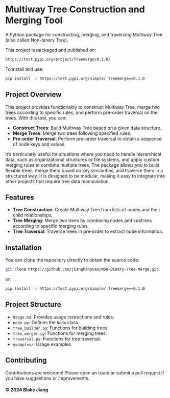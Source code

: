 # Multiway Tree Construction and Merging Tool

A Python package for constructing, merging, and traversing Multiway Tree (also called Non-binary Tree).

This project is packaged and published on:
```bash
https://test.pypi.org/project/Treemerge/0.1.0/
```
To install and use:
```bash
pip install -i https://test.pypi.org/simple/ Treemerge==0.1.0
```

## Project Overview

This project provides functionality to construct Multiway Tree, merge two trees according to specific rules, and perform pre-order traversal on the trees. With this tool, you can:

- **Construct Trees**: Build Multiway Tree based on a given data structure.
- **Merge Trees**: Merge two trees following specified rules.
- **Pre-order Traversal**: Perform pre-order traversal to obtain a sequence of node keys and values.

It‘s particularly useful for situations where you need to handle hierarchical data, such as organizational structures or file systems, and apply custom merging rules to combine multiple trees. The package allows you to build flexible trees, merge them based on key similarities, and traverse them in a structured way. It is designed to be modular, making it easy to integrate into other projects that require tree data manipulation.


## Features

- **Tree Construction**: Create Multiway Tree from lists of nodes and their child relationships.
- **Tree Merging**: Merge two trees by combining nodes and subtrees according to specific merging rules.
- **Tree Traversal**: Traverse trees in pre-order to extract node information.

## Installation

You can clone the repository directly to obtain the source code:

```bash
git clone https://github.com/jianghanyuan/Non-Binary-Tree-Merge.git
```
or:
```bash
pip install -i https://test.pypi.org/simple/ Treemerge==0.1.0
```

## Project Structure

- `Usage.md`: Provides usage instructions and rules.
- `node.py`: Defines the `Node` class.
- `tree_builder.py`: Functions for building trees.
- `tree_merger.py`: Functions for merging trees.
- `traversal.py`: Functions for tree traversal.
- `examples/`: Usage examples.

## Contributing
Contributions are welcome! Please open an issue or submit a pull request if you have suggestions or improvements.

#### © 2024 Blake Jiang




